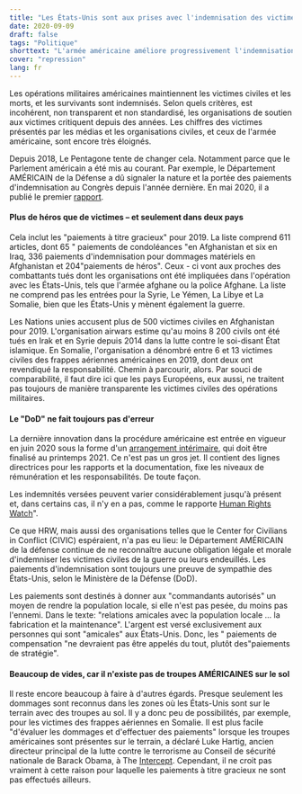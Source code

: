 ```yaml
---
title: "Les États-Unis sont aux prises avec l'indemnisation des victimes de la guerre"
date: 2020-09-09
draft: false
tags: "Politique"
shorttext: "L'armée américaine améliore progressivement l'indemnisation des victimes civiles, mais ne reconnaît aucune revendication formelle."
cover: "repression"
lang: fr
---
```


Les opérations militaires américaines maintiennent les victimes civiles et les morts, et les survivants sont indemnisés. Selon quels critères, est incohérent, non transparent et non standardisé, les organisations de soutien aux victimes critiquent depuis des années. Les chiffres des victimes présentés par les médias et les organisations civiles, et ceux de l'armée américaine, sont encore très éloignés.

Depuis 2018, Le Pentagone tente de changer cela. Notamment parce que le Parlement américain a été mis au courant. Par exemple, le Département AMÉRICAIN de la Défense a dû signaler la nature et la portée des paiements d'indemnisation au Congrès depuis l'année dernière. En mai 2020, il a publié le premier [rapport](/static/downloads/REPORT-ON-EX-GRATIA-PAYMENTS-IN-THE-EVENT-OF-PROPERTY-DAMAGE-PERSONAL-INJURY-DEATH-THAT-WAS-INCIDENT-TO-U.S.-MILITARY-OPERATIONS-IN-FOREIGN-COUNTRIES-DURING-2019.pdf "Report on Payments in the Event Property Damage").

#### Plus de héros que de victimes – et seulement dans deux pays

Cela inclut les "paiements à titre gracieux" pour 2019. La liste comprend 611 articles, dont 65 " paiements de condoléances "en Afghanistan et six en Iraq, 336 paiements d'indemnisation pour dommages matériels en Afghanistan et 204"paiements de héros". Ceux - ci vont aux proches des combattants tués dont les organisations ont été impliquées dans l'opération avec les États-Unis, tels que l'armée afghane ou la police Afghane. La liste ne comprend pas les entrées pour la Syrie, Le Yémen, La Libye et La Somalie, bien que les États-Unis y mènent également la guerre.

Les Nations unies accusent plus de 500 victimes civiles en Afghanistan pour 2019. L'organisation airwars estime qu'au moins 8 200 civils ont été tués en Irak et en Syrie depuis 2014 dans la lutte contre le soi-disant État islamique. En Somalie, l'organisation a dénombré entre 6 et 13 victimes civiles des frappes aériennes américaines en 2019, dont deux ont revendiqué la responsabilité. Chemin à parcourir, alors. Par souci de comparabilité, il faut dire ici que les pays Européens, eux aussi, ne traitent pas toujours de manière transparente les victimes civiles des opérations militaires.

#### Le "DoD" ne fait toujours pas d'erreur

La dernière innovation dans la procédure américaine est entrée en vigueur en juin 2020 sous la forme d'un [arrangement intérimaire](/static/downloads/INTERIM-REGULATIONS-FOR-CONDOLENCE-OR-SYMPATHY-PAYMENTS-TO-FRIENDLY-CIVILIANS-FOR-INJURY-OR-LOSS-THAT-IS-INCIDENT-TO-MILITARY-OPERATIONS.pdf "Memorandum for secretaries of the military departments"), qui doit être finalisé au printemps 2021. Ce n'est pas un gros jet. Il contient des lignes directrices pour les rapports et la documentation, fixe les niveaux de rémunération et les responsabilités. De toute façon.

Les indemnités versées peuvent varier considérablement jusqu'à présent et, dans certains cas, il n'y en a pas, comme le rapporte [Human Rights Watch](https://www.hrw.org/news/2020/01/06/civilian-casualties-case-us-condolence-payments-syria "A Case for US Condolence Payments in Syria")".

Ce que HRW, mais aussi des organisations telles que le Center for Civilians in Conflict (CIVIC) espéraient, n'a pas eu lieu: le Département AMÉRICAIN de la défense continue de ne reconnaître aucune obligation légale et morale d'indemniser les victimes civiles de la guerre ou leurs endeuillés. Les paiements d'indemnisation sont toujours une preuve de sympathie des États-Unis, selon le Ministère de la Défense (DoD).

Les paiements sont destinés à donner aux "commandants autorisés" un moyen de rendre la population locale, si elle n'est pas pesée, du moins pas l'ennemi. Dans le texte: "relations amicales avec la population locale ... la fabrication et la maintenance". L'argent est versé exclusivement aux personnes qui sont "amicales" aux États-Unis. Donc, les " paiements de compensation "ne devraient pas être appelés du tout, plutôt des"paiements de stratégie".

#### Beaucoup de vides, car il n'existe pas de troupes AMÉRICAINES sur le sol

Il reste encore beaucoup à faire à d'autres égards. Presque seulement les dommages sont reconnus dans les zones où les États-Unis sont sur le terrain avec des troupes au sol. Il y a donc peu de possibilités, par exemple, pour les victimes des frappes aériennes en Somalie. Il est plus facile "d'évaluer les dommages et d'effectuer des paiements" lorsque les troupes américaines sont présentes sur le terrain, a déclaré Luke Hartig, ancien directeur principal de la lutte contre le terrorisme au Conseil de sécurité nationale de Barack Obama, à The [Intercept](https://theintercept.com/2020/07/27/pentagon-cilivian-deaths/ "THE PENTAGON HAS A NEW PROCESS FOR PAYING FOR CIVILIAN DEATHS — BUT IS STILL SLOW TO ACKNOWLEDGE THEM"). Cependant, il ne croit pas vraiment à cette raison pour laquelle les paiements à titre gracieux ne sont pas effectués ailleurs.
